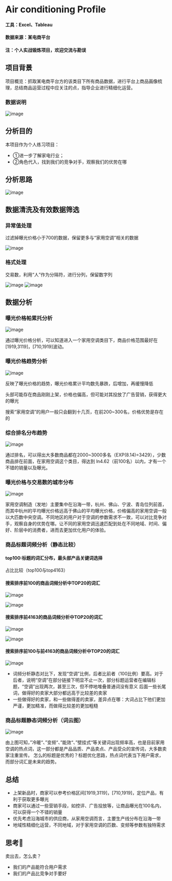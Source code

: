 # Air conditioning Profile
#### 工具：Excel、Tableau
#### 数据来源：某电商平台
#### 注：个人实战锻炼项目，欢迎交流与勘误

## 项目背景
项目概览：抓取某电商平台方的该类目下所有商品数据，进行平台上商品画像梳理，总结商品运营过程中应关注的点，指导企业进行精细化运营。


### 数据说明

![image](数据说明1.png) 

## 分析目的
本项目作为个人练习项目：
- ①进一步了解家电行业；
- ②角色代入，找到我们的竞争对手，观察我们的优势在哪

## 分析思路

![image](家用空调.png)

## 数据清洗及有效数据筛选

### 异常值处理

过滤掉曝光价格小于700的数据，保留更多与“家用空调”相关的数据

![image](数据清洗一.png) 

### 格式处理

交易数，利用“人”作为分隔符，进行分列，保留数字列

![image](数据清洗二.png) 
![image](数据清洗三.png) 

## 数据分析

### 曝光价格帕累托分析

![image](曝光价格帕累托分析.png) 

通过曝光价格分析，可以知道进入一个家用空调类目下，商品价格范围最好在[1919,3119]，[710,1919]波动。

### 曝光价格趋势分析

![image](曝光价格趋势分析.png) 

反映了曝光价格的趋势，曝光价格累计平均数先暴跌，后增加，再缓慢降低

头部可能存在商品刚刚上架，价格也偏高，但可能对其投放了广告营销，获得更大的曝光

搜索“家用空调”的用户一般只会翻到十几页，在前200~300名，价格优势是存在的

### 综合排名分布趋势

![image](综合排名分布趋势.png) 

通过排名，可以得出大多数商品都在2000~3000多名（EXP(8.14)=3429），少数商品排在前面，在家用空调这个类目，得达到 ln4.62（前100名）以内，才有一个不错的销量以及曝光。

### 曝光价格与交易数的城市分布

![image](曝光价格与交易数城市分布.png) 

家用空调制造（发地）主要集中在沿海一带，杭州、佛山、宁波、青岛位列前首，而其中杭州的平均曝光价格远高于佛山的平均曝光价格，价格偏高的家用空调一般以大匹数中央空调。不同地区的用户对于空调的参数需求不一致，可以对比竞争对手，观察自身的优势在哪。让不同的家用空调迅速匹配到处在不同地域、时间、偏好、阶层中的消费者，进而去更加优化用户的体验。



### 商品标题词频分析（静态比较）
#### top100:标题的词汇分布，最头部产品关键词选择  
占比比较（top100与top4163）
#### 搜索排序前100的商品词频分析中TOP20的词汇  
![image](top100词频.png) 

![image](商品标题词频分析（100）.png) 
#### 搜索排序前4163的商品词频分析中TOP20的词汇  
![image](top4163词频.png) 

![image](商品标题词频分析（4163）.png) 

#### 搜索排序前100与前4163的商品词频分析中TOP20的词汇  
![image](商品标题词频分析比较（100与4163）.png) 

- 词频分析静态对比下，发现“空调”比例，后者比前者（100比例）要高。对于后者，说明“空调”在部分链接下明显不止一次，部分标题运营者在编辑标题，“空调”出现两次，甚至三次，但不停地堆叠普通词没有意义
后面一些长尾词，做得好的卖家大部分都远高于比较差的卖家
- 一些做得好的卖家，和一些做得差的卖家，差异点在哪：大词占比下他们更加严谨，更加精准，而做得比较差的更加粗糙

### 商品标题静态词频分析（词云图）
![image](标题词频分析.png) 

由上图可知，”冷暖“、”变频“、”能效“、”壁挂式“等关键词出现频率高，也是目前家用空调的热点词，这一部分都是产品品质、产品卖点、产品受众的宣传词，大多数卖家注重宣传。
怎么的标题是优秀的？标题优化思路，热点词代表当下用户需求，而部分词汇是未来的趋势。

## 总结
- 上架新品时，商家可以参考价格区间[1919,3119]，[710,1919]，定位产品，有利于获取更多曝光
- 商家可以通过一些营销手段，如控评、广告投放等，让商品曝光在100名内，可以获得一个不错的销量
- 优先考虑沿海城市的供应商，从家用空调而言，主要生产线分布在沿海一带
- 地域性精细化运营，不同地域，对于家用空调的匹数、变频等参数有独特需求

## 思考🤔
卖出去，怎么卖？
- 我们的产品能符合用户需求
- 我们的产品比竞争对手要好

